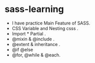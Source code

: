 # sass-learning

  * I have practice Main Feature of SASS.
  * CSS Variable and Nesting csss .
  * Import * Partial .
  * @mixin & @include .
  * @extent & inheritance .
  * @if @else 
  * @for, @while & @each.
